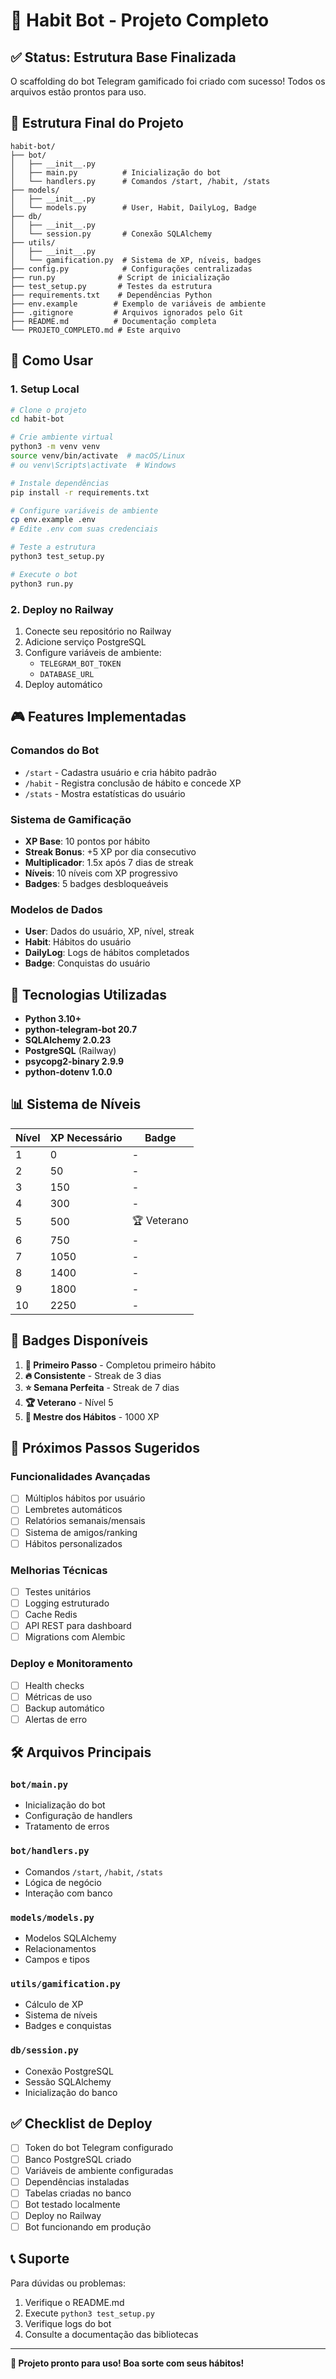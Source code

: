 # 🎉 Habit Bot - Projeto Completo

## ✅ Status: Estrutura Base Finalizada

O scaffolding do bot Telegram gamificado foi criado com sucesso! Todos os arquivos estão prontos para uso.

## 📁 Estrutura Final do Projeto

```
habit-bot/
├── bot/
│   ├── __init__.py
│   ├── main.py          # Inicialização do bot
│   └── handlers.py      # Comandos /start, /habit, /stats
├── models/
│   ├── __init__.py
│   └── models.py        # User, Habit, DailyLog, Badge
├── db/
│   ├── __init__.py
│   └── session.py       # Conexão SQLAlchemy
├── utils/
│   ├── __init__.py
│   └── gamification.py  # Sistema de XP, níveis, badges
├── config.py            # Configurações centralizadas
├── run.py              # Script de inicialização
├── test_setup.py       # Testes da estrutura
├── requirements.txt    # Dependências Python
├── env.example        # Exemplo de variáveis de ambiente
├── .gitignore         # Arquivos ignorados pelo Git
├── README.md          # Documentação completa
└── PROJETO_COMPLETO.md # Este arquivo
```

## 🚀 Como Usar

### 1. Setup Local
```bash
# Clone o projeto
cd habit-bot

# Crie ambiente virtual
python3 -m venv venv
source venv/bin/activate  # macOS/Linux
# ou venv\Scripts\activate  # Windows

# Instale dependências
pip install -r requirements.txt

# Configure variáveis de ambiente
cp env.example .env
# Edite .env com suas credenciais

# Teste a estrutura
python3 test_setup.py

# Execute o bot
python3 run.py
```

### 2. Deploy no Railway
1. Conecte seu repositório no Railway
2. Adicione serviço PostgreSQL
3. Configure variáveis de ambiente:
   - `TELEGRAM_BOT_TOKEN`
   - `DATABASE_URL`
4. Deploy automático

## 🎮 Features Implementadas

### Comandos do Bot
- `/start` - Cadastra usuário e cria hábito padrão
- `/habit` - Registra conclusão de hábito e concede XP
- `/stats` - Mostra estatísticas do usuário

### Sistema de Gamificação
- **XP Base**: 10 pontos por hábito
- **Streak Bonus**: +5 XP por dia consecutivo
- **Multiplicador**: 1.5x após 7 dias de streak
- **Níveis**: 10 níveis com XP progressivo
- **Badges**: 5 badges desbloqueáveis

### Modelos de Dados
- **User**: Dados do usuário, XP, nível, streak
- **Habit**: Hábitos do usuário
- **DailyLog**: Logs de hábitos completados
- **Badge**: Conquistas do usuário

## 🔧 Tecnologias Utilizadas

- **Python 3.10+**
- **python-telegram-bot 20.7**
- **SQLAlchemy 2.0.23**
- **PostgreSQL** (Railway)
- **psycopg2-binary 2.9.9**
- **python-dotenv 1.0.0**

## 📊 Sistema de Níveis

| Nível | XP Necessário | Badge |
|-------|---------------|-------|
| 1     | 0             | -     |
| 2     | 50            | -     |
| 3     | 150           | -     |
| 4     | 300           | -     |
| 5     | 500           | 🏆 Veterano |
| 6     | 750           | -     |
| 7     | 1050          | -     |
| 8     | 1400          | -     |
| 9     | 1800          | -     |
| 10    | 2250          | -     |

## 🏅 Badges Disponíveis

1. **🎯 Primeiro Passo** - Completou primeiro hábito
2. **🔥 Consistente** - Streak de 3 dias
3. **⭐ Semana Perfeita** - Streak de 7 dias
4. **🏆 Veterano** - Nível 5
5. **👑 Mestre dos Hábitos** - 1000 XP

## 🔄 Próximos Passos Sugeridos

### Funcionalidades Avançadas
- [ ] Múltiplos hábitos por usuário
- [ ] Lembretes automáticos
- [ ] Relatórios semanais/mensais
- [ ] Sistema de amigos/ranking
- [ ] Hábitos personalizados

### Melhorias Técnicas
- [ ] Testes unitários
- [ ] Logging estruturado
- [ ] Cache Redis
- [ ] API REST para dashboard
- [ ] Migrations com Alembic

### Deploy e Monitoramento
- [ ] Health checks
- [ ] Métricas de uso
- [ ] Backup automático
- [ ] Alertas de erro

## 🛠️ Arquivos Principais

### `bot/main.py`
- Inicialização do bot
- Configuração de handlers
- Tratamento de erros

### `bot/handlers.py`
- Comandos `/start`, `/habit`, `/stats`
- Lógica de negócio
- Interação com banco

### `models/models.py`
- Modelos SQLAlchemy
- Relacionamentos
- Campos e tipos

### `utils/gamification.py`
- Cálculo de XP
- Sistema de níveis
- Badges e conquistas

### `db/session.py`
- Conexão PostgreSQL
- Sessão SQLAlchemy
- Inicialização do banco

## ✅ Checklist de Deploy

- [ ] Token do bot Telegram configurado
- [ ] Banco PostgreSQL criado
- [ ] Variáveis de ambiente configuradas
- [ ] Dependências instaladas
- [ ] Tabelas criadas no banco
- [ ] Bot testado localmente
- [ ] Deploy no Railway
- [ ] Bot funcionando em produção

## 📞 Suporte

Para dúvidas ou problemas:
1. Verifique o README.md
2. Execute `python3 test_setup.py`
3. Verifique logs do bot
4. Consulte a documentação das bibliotecas

---

**🎉 Projeto pronto para uso! Boa sorte com seus hábitos!** 